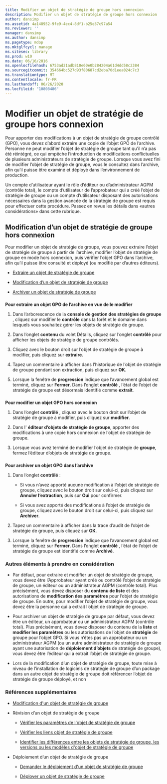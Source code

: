 ```yaml
---
title: Modifier un objet de stratégie de groupe hors connexion
description: Modifier un objet de stratégie de groupe hors connexion
author: dansimp
ms.assetid: 4a148952-9fe9-4ec4-8df1-b25e37c97a54
ms.reviewer: ''
manager: dansimp
ms.author: dansimp
ms.pagetype: mdop
ms.mktglfcycl: manage
ms.sitesec: library
ms.prod: w10
ms.date: 06/16/2016
ms.openlocfilehash: 6753ad21adb810e60e0b284204a61d4dd58c2384
ms.sourcegitcommit: 354664bc527d93f80687cd2eba70d1eea024c7c3
ms.translationtype: MT
ms.contentlocale: fr-FR
ms.lasthandoff: 06/26/2020
ms.locfileid: "10808486"
---
```

# Modifier un objet de stratégie de groupe hors connexion


Pour apporter des modifications à un objet de stratégie de groupe contrôlé (GPO), vous devez d’abord extraire une copie de l’objet GPO de l’archive. Personne ne peut modifier l’objet de stratégie de groupe tant qu’il n’a pas été réintégré, ce qui empêche l’introduction de modifications conflictuelles de plusieurs administrateurs de stratégie de groupe. Lorsque vous avez fini de modifier l’objet de stratégie de groupe, vous le consultez dans l’archive, afin qu’il puisse être examiné et déployé dans l’environnement de production.

Un compte d’utilisateur ayant le rôle d’éditeur ou d’administrateur AGPM (contrôle total), le compte d’utilisateur de l’approbateur qui a créé l’objet de stratégie de groupe ou un compte d’utilisateur disposant des autorisations nécessaires dans la gestion avancée de la stratégie de groupe est requis pour effectuer cette procédure. Passez en revue les détails dans «autres considérations» dans cette rubrique.

## Modification d’un objet de stratégie de groupe hors connexion


Pour modifier un objet de stratégie de groupe, vous pouvez extraire l’objet de stratégie de groupe à partir de l’archive, modifier l’objet de stratégie de groupe en mode hors connexion, puis vérifier l’objet GPO dans l’archive, afin qu’il puisse être consulté et déployé (ou modifié par d’autres éditeurs).

-   [Extraire un objet de stratégie de groupe](#bkmk-checkout)

-   [Modification d’un objet de stratégie de groupe](#bkmk-edit)

-   [Archiver un objet de stratégie de groupe](#bkmk-checkin)

### <a href="" id="bkmk-checkout"></a>

**Pour extraire un objet GPO de l’archive en vue de le modifier**

1.  Dans l’arborescence de la **console de gestion des stratégies de groupe** , cliquez sur modifier le **contrôle** dans la forêt et le domaine dans lesquels vous souhaitez gérer les objets de stratégie de groupe.

2.  Dans l’onglet **contenu** du volet Détails, cliquez sur l’onglet **contrôlé** pour afficher les objets de stratégie de groupe contrôlés.

3.  Cliquez avec le bouton droit sur l’objet de stratégie de groupe à modifier, puis cliquez sur **extraire**.

4.  Tapez un commentaire à afficher dans l’historique de l’objet de stratégie de groupe pendant son extraction, puis cliquez sur **OK**.

5.  Lorsque la fenêtre de **progression** indique que l’avancement global est terminé, cliquez sur **Fermer**. Dans l’onglet **contrôlé** , l’état de l’objet de stratégie de groupe est désormais identifié comme **extrait**.

### <a href="" id="bkmk-edit"></a>

**Pour modifier un objet GPO hors connexion**

1.  Dans l’onglet **contrôlé** , cliquez avec le bouton droit sur l’objet de stratégie de groupe à modifier, puis cliquez sur **modifier**.

2.  Dans l' **éditeur d’objets de stratégie de groupe**, apporter des modifications à une copie hors connexion de l’objet de stratégie de groupe.

3.  Lorsque vous avez terminé de modifier l’objet de stratégie de **groupe**, fermez l’éditeur d’objets de stratégie de groupe.

### <a href="" id="bkmk-checkin"></a>

**Pour archiver un objet GPO dans l’archive**

1.  Dans l’onglet **contrôlé** :

    -   Si vous n’avez apporté aucune modification à l’objet de stratégie de groupe, cliquez avec le bouton droit sur celui-ci, puis cliquez sur **Annuler l’extraction**, puis sur **Oui** pour confirmer.

    -   Si vous avez apporté des modifications à l’objet de stratégie de groupe, cliquez avec le bouton droit sur celui-ci, puis cliquez sur **Archiver**.

2.  Tapez un commentaire à afficher dans la trace d’audit de l’objet de stratégie de groupe, puis cliquez sur **OK**.

3.  Lorsque la fenêtre de **progression** indique que l’avancement global est terminé, cliquez sur **Fermer**. Dans l’onglet **contrôlé** , l’état de l’objet de stratégie de groupe est identifié comme **Archivé**.

### Autres éléments à prendre en considération

-   Par défaut, pour extraire et modifier un objet de stratégie de groupe, vous devez être l’Approbateur ayant créé ou contrôlé l’objet de stratégie de groupe, un éditeur ou un administrateur AGPM (contrôle total). Plus précisément, vous devez disposer du **contenu de liste** et des autorisations de **modification des paramètres** pour l’objet de stratégie de groupe. En outre, pour modifier l’objet de stratégie de groupe, vous devez être la personne qui a extrait l’objet de stratégie de groupe.

-   Pour archiver un objet de stratégie de groupe par défaut, vous devez être un éditeur, un approbateur ou un administrateur AGPM (contrôle total). Plus précisément, vous devez disposer du contenu de la **liste** et **modifier les paramètres** ou les autorisations de l’objet de **stratégie** de groupe pour l’objet GPO. Si vous n’êtes pas un approbateur ou un administrateur AGPM (ou un autre administrateur de stratégie de groupe ayant une autorisation de **déploiement d’objets** de stratégie de groupe), vous devez être l’éditeur qui a extrait l’objet de stratégie de groupe.

-   Lors de la modification d’un objet de stratégie de groupe, toute mise à niveau de l’installation de logiciels de stratégie de groupe d’un package dans un autre objet de stratégie de groupe doit référencer l’objet de stratégie de groupe déployé, et non

### Références supplémentaires

-   [Modification d'un objet de stratégie de groupe](editing-a-gpo.md)

-   Révision d’un objet de stratégie de groupe

    -   [Vérifier les paramètres de l'objet de stratégie de groupe](review-gpo-settings.md)

    -   [Vérifier les liens objet de stratégie de groupe](review-gpo-links.md)

    -   [Identifier les différences entre les objets de stratégie de groupe, les versions ou les modèles d'objet de stratégie de groupe](identify-differences-between-gpos-gpo-versions-or-templates.md)

-   Déploiement d’un objet de stratégie de groupe

    -   [Demander le déploiement d'un objet de stratégie de groupe](request-deployment-of-a-gpo.md)

    -   [Déployer un objet de stratégie de groupe](deploy-a-gpo.md)

 

 






